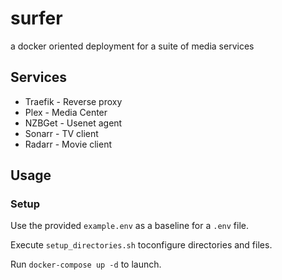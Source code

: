 # surfer

a docker oriented deployment for a suite of media services

## Services

 - Traefik  - Reverse proxy
 - Plex     - Media Center
 - NZBGet   - Usenet agent
 - Sonarr   - TV client
 - Radarr   - Movie client

## Usage

### Setup

Use the provided `example.env` as a baseline for a `.env` file.

Execute `setup_directories.sh` toconfigure directories and files.

Run `docker-compose up -d` to launch.